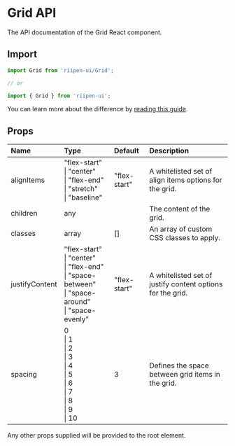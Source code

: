 <!--- This documentation is automatically generated, do not try to edit it. -->

# Grid API

<p class="description">The API documentation of the Grid React component.</p>

## Import

```js
import Grid from 'riipen-ui/Grid';

// or

import { Grid } from 'riipen-ui';
```

You can learn more about the difference by [reading this guide](/guides/bundle-size).

## Props

| Name | Type | Default | Description |
|:-----|:-----|:--------|:------------|
| <span class="prop-name">alignItems</span> | <span class="prop-type">"flex-start"<br>&#124;&nbsp;"center"<br>&#124;&nbsp;"flex-end"<br>&#124;&nbsp;"stretch"<br>&#124;&nbsp;"baseline"</span> | <span class="prop-default">"flex-start"</span> | A whitelisted set of align items options for the grid. |
| <span class="prop-name">children</span> | <span class="prop-type">any</span> |  | The content of the grid. |
| <span class="prop-name">classes</span> | <span class="prop-type">array</span> | <span class="prop-default">[]</span> | An array of custom CSS classes to apply. |
| <span class="prop-name">justifyContent</span> | <span class="prop-type">"flex-start"<br>&#124;&nbsp;"center"<br>&#124;&nbsp;"flex-end"<br>&#124;&nbsp;"space-between"<br>&#124;&nbsp;"space-around"<br>&#124;&nbsp;"space-evenly"</span> | <span class="prop-default">"flex-start"</span> | A whitelisted set of justify content options for the grid. |
| <span class="prop-name">spacing</span> | <span class="prop-type">0<br>&#124;&nbsp;1<br>&#124;&nbsp;2<br>&#124;&nbsp;3<br>&#124;&nbsp;4<br>&#124;&nbsp;5<br>&#124;&nbsp;6<br>&#124;&nbsp;7<br>&#124;&nbsp;8<br>&#124;&nbsp;9<br>&#124;&nbsp;10</span> | <span class="prop-default">3</span> | Defines the space between grid items in the grid. |


Any other props supplied will be provided to the root element.